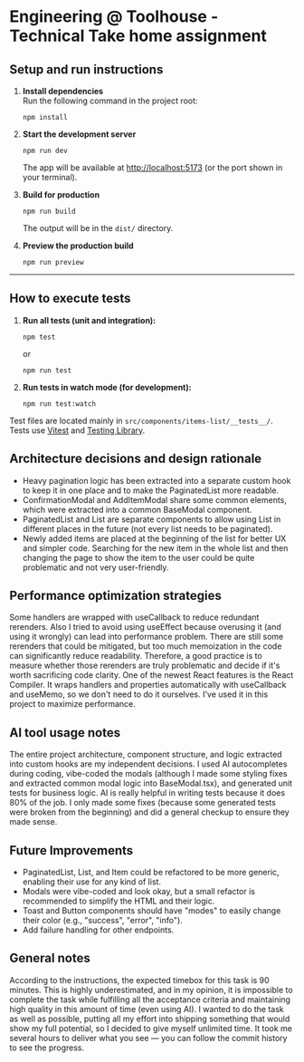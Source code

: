 # Engineering @ Toolhouse - Technical Take home assignment

## Setup and run instructions

1. **Install dependencies**  
   Run the following command in the project root:
   ```
   npm install
   ```

2. **Start the development server**  
   ```
   npm run dev
   ```
   The app will be available at [http://localhost:5173](http://localhost:5173) (or the port shown in your terminal).

3. **Build for production**  
   ```
   npm run build
   ```
   The output will be in the `dist/` directory.

4. **Preview the production build**  
   ```
   npm run preview
   ```

---

## How to execute tests

1. **Run all tests (unit and integration):**
   ```
   npm test
   ```
   or
   ```
   npm run test
   ```

2. **Run tests in watch mode (for development):**
   ```
   npm run test:watch
   ```

Test files are located mainly in `src/components/items-list/__tests__/`.  
Tests use [Vitest](https://vitest.dev/) and [Testing Library](https://testing-library.com/).

## Architecture decisions and design rationale
- Heavy pagination logic has been extracted into a separate custom hook to keep it in one place and to make the PaginatedList more readable.
- ConfirmationModal and AddItemModal share some common elements, which were extracted into a common BaseModal component.
- PaginatedList and List are separate components to allow using List in different places in the future (not every list needs to be paginated).
- Newly added items are placed at the beginning of the list for better UX and simpler code. Searching for the new item in the whole list and then changing the page to show the item to the user could be quite problematic and not very user-friendly.


## Performance optimization strategies
Some handlers are wrapped with useCallback to reduce redundant rerenders. Also I tried to avoid using useEffect because overusing it (and using it wrongly) can lead into performance problem.
There are still some rerenders that could be mitigated, but too much memoization in the code can significantly reduce readability. Therefore, a good practice is to measure whether those rerenders are truly problematic and decide if it's worth sacrificing code clarity.
One of the newest React features is the React Compiler. It wraps handlers and properties automatically with useCallback and useMemo, so we don't need to do it ourselves. I've used it in this project to maximize performance.

## AI tool usage notes
The entire project architecture, component structure, and logic extracted into custom hooks are my independent decisions.
I used AI autocompletes during coding, vibe-coded the modals (although I made some styling fixes and extracted common modal logic into BaseModal.tsx), and generated unit tests for business logic.
AI is really helpful in writing tests because it does 80% of the job. I only made some fixes (because some generated tests were broken from the beginning) and did a general checkup to ensure they made sense.

## Future Improvements
- PaginatedList, List, and Item could be refactored to be more generic, enabling their use for any kind of list.
- Modals were vibe-coded and look okay, but a small refactor is recommended to simplify the HTML and their logic.
- Toast and Button components should have "modes" to easily change their color (e.g., "success", "error", "info").
- Add failure handling for other endpoints.

## General notes
According to the instructions, the expected timebox for this task is 90 minutes.
This is highly underestimated, and in my opinion, it is impossible to complete the task while fulfilling all the acceptance criteria and maintaining high quality in this amount of time (even using AI).
I wanted to do the task as well as possible, putting all my effort into shipping something that would show my full potential, so I decided to give myself unlimited time.
It took me several hours to deliver what you see — you can follow the commit history to see the progress.
